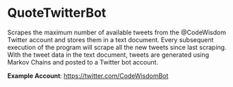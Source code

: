 # QuoteTwitterBot
Scrapes the maximum number of available tweets from the @CodeWisdom Twitter account and stores them in a text document. Every subsequent execution of the program will scrape all the new tweets since last scraping. With the tweet data in the text document, tweets are generated using Markov Chains and posted to a Twitter bot account. 

**Example Account**: https://twitter.com/CodeWisdomBot
